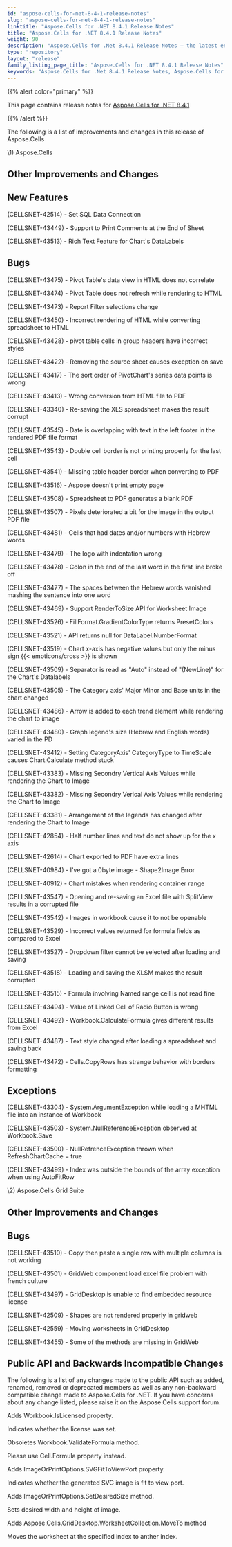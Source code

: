 ```yaml
---
id: "aspose-cells-for-net-8-4-1-release-notes"
slug: "aspose-cells-for-net-8-4-1-release-notes"
linktitle: "Aspose.Cells for .NET 8.4.1 Release Notes"
title: "Aspose.Cells for .NET 8.4.1 Release Notes"
weight: 90
description: "Aspose.Cells for .Net 8.4.1 Release Notes – the latest enhancements, new features, and fixes."
type: "repository"
layout: "release"
family_listing_page_title: "Aspose.Cells for .NET 8.4.1 Release Notes"
keywords: "Aspose.Cells for .Net 8.4.1 Release Notes, Aspose.Cells for .Net 8.4.1 updates and fixes"
---
```


{{% alert color="primary" %}} 

This page contains release notes for [Aspose.Cells for .NET 8.4.1](https://releases.aspose.com/cells/net/new-releases/aspose.cells-for-.net-8.4.1/)

{{% /alert %}} 

The following is a list of improvements and changes in this release of Aspose.Cells 



\1) Aspose.Cells 


## **Other Improvements and Changes**

## **New Features**


(CELLSNET-42514) - Set SQL Data Connection 

(CELLSNET-43449) - Support to Print Comments at the End of Sheet 

(CELLSNET-43513) - Rich Text Feature for Chart's DataLabels 


## **Bugs**


(CELLSNET-43475) - Pivot Table's data view in HTML does not correlate 

(CELLSNET-43474) - Pivot Table does not refresh while rendering to HTML 

(CELLSNET-43473) - Report Filter selections change 

(CELLSNET-43450) - Incorrect rendering of HTML while converting spreadsheet to HTML 

(CELLSNET-43428) - pivot table cells in group headers have incorrect styles 

(CELLSNET-43422) - Removing the source sheet causes exception on save 

(CELLSNET-43417) - The sort order of PivotChart's series data points is wrong 

(CELLSNET-43413) - Wrong conversion from HTML file to PDF 

(CELLSNET-43340) - Re-saving the XLS spreadsheet makes the result corrupt 

(CELLSNET-43545) - Date is overlapping with text in the left footer in the rendered PDF file format 

(CELLSNET-43543) - Double cell border is not printing properly for the last cell 

(CELLSNET-43541) - Missing table header border when converting to PDF 

(CELLSNET-43516) - Aspose doesn't print empty page 

(CELLSNET-43508) - Spreadsheet to PDF generates a blank PDF 

(CELLSNET-43507) - Pixels deteriorated a bit for the image in the output PDF file 

(CELLSNET-43481) - Cells that had dates and/or numbers with Hebrew words 

(CELLSNET-43479) - The logo with indentation wrong 

(CELLSNET-43478) - Colon in the end of the last word in the first line broke off 

(CELLSNET-43477) - The spaces between the Hebrew words vanished mashing the sentence into one word 

(CELLSNET-43469) - Support RenderToSize API for Worksheet Image 

(CELLSNET-43526) - FillFormat.GradientColorType returns PresetColors 

(CELLSNET-43521) - API returns null for DataLabel.NumberFormat 

(CELLSNET-43519) - Chart x-axis has negative values but only the minus sign {{< emoticons/cross >}} is shown 

(CELLSNET-43509) - Separator is read as "Auto" instead of "(NewLine)" for the Chart's Datalabels 

(CELLSNET-43505) - The Category axis' Major Minor and Base units in the chart changed 

(CELLSNET-43486) - Arrow is added to each trend element while rendering the chart to image 

(CELLSNET-43480) - Graph legend's size (Hebrew and English words) varied in the PD 

(CELLSNET-43412) - Setting CategoryAxis' CategoryType to TimeScale causes Chart.Calculate method stuck 

(CELLSNET-43383) - Missing Secondry Vertical Axis Values while rendering the Chart to Image 

(CELLSNET-43382) - Missing Secondry Verical Axis Values while rendering the Chart to Image 

(CELLSNET-43381) - Arrangement of the legends has changed after rendering the Chart to Image 

(CELLSNET-42854) - Half number lines and text do not show up for the x axis 

(CELLSNET-42614) - Chart exported to PDF have extra lines 

(CELLSNET-40984) - I've got a 0byte image - Shape2Image Error 

(CELLSNET-40912) - Chart mistakes when rendering container range 

(CELLSNET-43547) - Opening and re-saving an Excel file with SplitView results in a corrupted file 

(CELLSNET-43542) - Images in workbook cause it to not be openable 

(CELLSNET-43529) - Incorrect values returned for formula fields as compared to Excel 

(CELLSNET-43527) - Dropdown filter cannot be selected after loading and saving 

(CELLSNET-43518) - Loading and saving the XLSM makes the result corrupted 

(CELLSNET-43515) - Formula involving Named range cell is not read fine 

(CELLSNET-43494) - Value of Linked Cell of Radio Button is wrong 

(CELLSNET-43492) - Workbook.CalculateFormula gives different results from Excel 

(CELLSNET-43487) - Text style changed after loading a spreadsheet and saving back 

(CELLSNET-43472) - Cells.CopyRows has strange behavior with borders formatting 


## **Exceptions**


(CELLSNET-43304) - System.ArgumentException while loading a MHTML file into an instance of Workbook 

(CELLSNET-43503) - System.NullReferenceException observed at Workbook.Save 

(CELLSNET-43500) - NullRefrenceException thrown when RefreshChartCache = true 

(CELLSNET-43499) - Index was outside the bounds of the array exception when using AutoFitRow 



\2) Aspose.Cells Grid Suite 


## **Other Improvements and Changes**

## **Bugs**


(CELLSNET-43510) - Copy then paste a single row with multiple columns is not working 

(CELLSNET-43501) - GridWeb component load excel file problem with french culture 

(CELLSNET-43497) - GridDesktop is unable to find embedded resource license 

(CELLSNET-42509) - Shapes are not rendered properly in gridweb 

(CELLSNET-42559) - Moving worksheets in GridDesktop 

(CELLSNET-43455) - Some of the methods are missing in GridWeb 


## **Public API and Backwards Incompatible Changes**


The following is a list of any changes made to the public API such as added, renamed, removed or deprecated members as well as any non-backward compatible change made to Aspose.Cells for .NET. If you have concerns about any change listed, please raise it on the Aspose.Cells support forum. 



Adds Workbook.IsLicensed property. 

Indicates whether the license was set. 



Obsoletes Workbook.ValidateFormula method. 

Please use Cell.Formula property instead. 



Adds ImageOrPrintOptions.SVGFitToViewPort property. 

Indicates whether the generated SVG image is fit to view port. 



Adds ImageOrPrintOptions.SetDesiredSize method. 

Sets desired width and height of image. 



Adds Aspose.Cells.GridDesktop.WorksheetCollection.MoveTo method 

Moves the worksheet at the specified index to anther index. 


